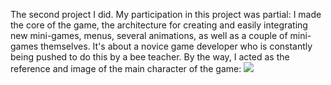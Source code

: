 The second project I did. My participation in this project was partial: I made the core of the game, the architecture for creating and easily integrating new mini-games, menus, several animations, as well as a couple of mini-games themselves.
It's about a novice game developer who is constantly being pushed to do this by a bee teacher. 
By the way, I acted as the reference and image of the main character of the game:
<img src=https://github.com/user-attachments/assets/3fdf06bd-c7a7-4f2c-8e01-e662e8eedbcb/>
